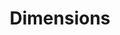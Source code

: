---
bigquery: https://console.cloud.google.com/bigquery?p=covid-19-dimensions-ai&page=table&d=data&t=publications
contributors: Digital Science, https://www.digital-science.com/
cost: Free for personal, non-commercial use.
description: Dimensions contains more than 100 million publications, ranging from
  articles published in scholarly journals, books and book chapters, to preprints
  and conference proceedings. All publications are contextualized with linked data
  sets, funding, publications, patents, clinical trials, and policy documents. You
  can also view associated categories, funders, institutions, and researcher profiles.
documentation: https://docs.dimensions.ai/bigquery/index.html
last_edit: 04/12/2022, 05:36:33
location: https://www.dimensions.ai/products/free/
maintained_by: Digital Science, https://www.digital-science.com/
schema_fields:
- category_for
- category_hrcs_hc
- research_orgs
- expiration_date
- repository_url
- book_title
- application_number
- category_icrp_ct
- research_org_state_codes
- source_id
- isbn
- resulting_publication_doi
- funder_org_state_codes
- phase
- funding_usd
- year
- date_online
- metrics
- issue
- citations_count
- granted_date
- funder_org_countries
- investigators
- assignee_orgs
- journal_lists
- funding_gbp
- category_rcdc
- end_year
- priority_date
- filing_status
- pages
- altmetrics
- relationships
- id
- repository_name
- description
- acronym
- researcher_ids
- license
- research_org_countries
- organisation_details
- funding_chf
- citation_string
- active_years
- foa_number
- funding_cad
- established
- research_org_state_names
- conditions
- email_address
- jurisdiction
- clinical_trial_ids
- kind
- family_id
- aliases
- pmid
- external_ids
- parent_id
- expiration_year
- created_date
- abstract
- current_assignee_orgs
- open_access_categories
- type
- associated_grant_ids
- ipcr
- supporting_grant_ids
- original_assignee
- associated_publication_doi
- publisher
- inventor_names
- funding_details
- category_bra
- assignee_countries
- associated_publication_id
- filing_date
- funding_amount
- funding_aud
- labels
- eisbn
- category_icrp_cso
- linkout
- funding_eur
- acronyms
- category_uoa
- funding_cny
- research_org_city_names
- citations
- arxiv_id
- links
- book_series_title
- filing_year
- authors
- proceedings_title
- gender
- associated_publication_arxiv_id
- pmcid
- funder_orgs
- publication_ids
- cpc
- category_hra
- resulting_publication_ids
- family_count
- name
- current_assignee
- address
- title
- registry
- mesh_terms
- funder_org_acronyms
- brief_title
- mesh_headings
- original_abstract
- cited_by_ids
- types
- end_date
- publication_year
- date_normal
- interventions
- category_sdg
- date
- start_date
- subtitles
- categories
- funder_org_cities
- original_assignee_countries
- language
- legal_status
- funding_currency
- date_print
- research_org_country_names
- funder_countries
- funding_jpy
- legal_events
- volume
- acknowledgements
- publication_date
- associated_publication_pmid
- repository_id
- reference_ids
- funding_nzd
- original_assignee_orgs
- original_title
- granted_year
- patent_ids
- date_inserted
- embargo_date
- grant_number
- wikipedia_url
- date_modified
- funder_org
- research_org_cities
- journal
- open_access_categories_v2
- conference
- priority_year
- current_assignee_countries
- concepts
- editors
- family_members_ids
- status
- category_hrcs_rac
- date_imported_gbq
- start_year
- doi
shortname: dimensions
tags:
- scholarly literature
- patents
- funding
- clinical trials
- academic profiles
terms_of_use: 'Use of both the Dimensions COVID-19 dataset and full Dimensions dataset
  are subject to the Dimensions Terms of use: https://www.dimensions.ai/policies-terms-legal '
title: Dimensions
uuid: dcff88bd-fe6b-4fdb-8159-809bf9d7bc1c
---